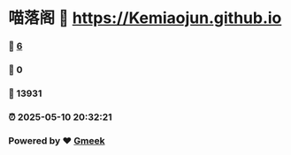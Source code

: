 # 喵落阁 :link: https://Kemiaojun.github.io 
### :page_facing_up: [6](https://Kemiaojun.github.io/tag.html) 
### :speech_balloon: 0 
### :hibiscus: 13931 
### :alarm_clock: 2025-05-10 20:32:21 
### Powered by :heart: [Gmeek](https://github.com/Meekdai/Gmeek)
